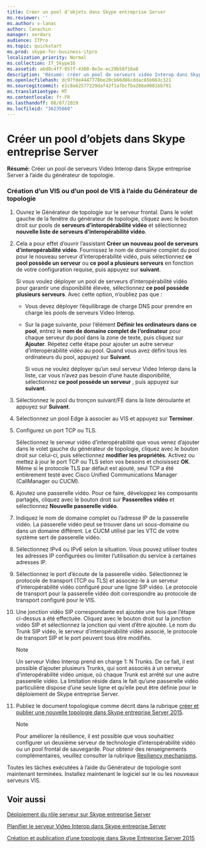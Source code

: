 ```yaml
---
title: Créer un pool d’objets dans Skype entreprise Server
ms.reviewer: ''
ms.author: v-lanac
author: lanachin
manager: serdars
audience: ITPro
ms.topic: quickstart
ms.prod: skype-for-business-itpro
localization_priority: Normal
ms.collection: IT_Skype16
ms.assetid: abd8c4f7-057f-4360-8e3e-ec29b58f16a8
description: 'Résumé: créer un pool de serveurs vidéo Interop dans Skype entreprise Server à l’aide du générateur de topologie.'
ms.openlocfilehash: dc97fde4447778be20cb60d86cddac65b663c321
ms.sourcegitcommit: e1c8a62577229daf42f1a7bcfba268a9001bb791
ms.translationtype: MT
ms.contentlocale: fr-FR
ms.lasthandoff: 08/07/2019
ms.locfileid: "36235660"
---
```

# <a name="create-a-vis-pool-in-skype-for-business-server"></a>Créer un pool d’objets dans Skype entreprise Server
 
**Résumé:** Créer un pool de serveurs Video Interop dans Skype entreprise Server à l’aide du générateur de topologie.
  
### <a name="create-a-vis-or-vis-pool-using-topology-builder"></a>Création d’un VIS ou d’un pool de VIS à l’aide du Générateur de topologie

1. Ouvrez le Générateur de topologie sur le serveur frontal. Dans le volet gauche de la fenêtre du générateur de topologie, cliquez avec le bouton droit sur pools de **serveurs d’interopérabilité vidéo** et sélectionnez **nouvelle liste de serveurs d’interopérabilité vidéo**. 
    
2. Cela a pour effet d’ouvrir l’assistant **Créer un nouveau pool de serveurs d’interopérabilité vidéo**. Fournissez le nom de domaine complet du pool pour le nouveau serveur d’interopérabilité vidéo, puis sélectionnez **ce pool possède un serveur** ou **ce pool a plusieurs serveurs** en fonction de votre configuration requise, puis appuyez sur **suivant**.
    
    Si vous voulez déployer un pool de serveurs d’interopérabilité vidéo pour garantir une disponibilité élevée, sélectionnez **ce pool possède plusieurs serveurs**. Avec cette option, n’oubliez pas que : 
    
    - Vous devez déployer l’équilibrage de charge DNS pour prendre en charge les pools de serveurs Video Interop. 
    
   - Sur la page suivante, pour l’élément **Définir les ordinateurs dans ce pool**, entrez le **nom de domaine complet de l’ordinateur** pour chaque serveur du pool dans la zone de texte, puis cliquez sur **Ajouter**. Répétez cette étape pour ajouter un autre serveur d’interopérabilité vidéo au pool. Quand vous avez défini tous les ordinateurs du pool, appuyez sur **Suivant**.
    
     Si vous ne voulez déployer qu’un seul serveur Video Interop dans la liste, car vous n’avez pas besoin d’une haute disponibilité, sélectionnez **ce pool possède un serveur** , puis appuyez sur **suivant**.
    
3. Sélectionnez le pool du tronçon suivant/FE dans la liste déroulante et appuyez sur **Suivant**.
    
4. Sélectionnez un pool Edge à associer au VIS et appuyez sur **Terminer**.
    
5. Configurez un port TCP ou TLS.
    
    Sélectionnez le serveur vidéo d’interopérabilité que vous venez d’ajouter dans le volet gauche du générateur de topologie, cliquez avec le bouton droit sur celui-ci, puis sélectionnez **modifier les propriétés**. Activez ou mettez à jour le port TCP ou TLS selon vos besoins et choisissez **OK**. Même si le protocole TLS par défaut est ajouté, seul TCP a été entièrement testé avec Cisco Unified Communications Manager (CallManager ou CUCM).
    
6. Ajoutez une passerelle vidéo. Pour ce faire, développez les composants partagés, cliquez avec le bouton droit sur **Passerelles vidéo** et sélectionnez **Nouvelle passerelle vidéo**.
    
7. Indiquez le nom de domaine complet ou l’adresse IP de la passerelle vidéo. La passerelle vidéo peut se trouver dans un sous-domaine ou dans un domaine différent. Le CUCM utilisé par les VTC de votre système sert de passerelle vidéo.
    
8. Sélectionnez IPv4 ou IPv6 selon la situation. Vous pouvez utiliser toutes les adresses IP configurées ou limiter l’utilisation du service à certaines adresses IP.
    
9. Sélectionnez le port d’écoute de la passerelle vidéo. Sélectionnez le protocole de transport (TCP ou TLS) et associez-le à un serveur d’interopérabilité vidéo configuré pour une ligne SIP vidéo. Le protocole de transport pour la passerelle vidéo doit correspondre au protocole de transport configuré pour le VIS.
    
10. Une jonction vidéo SIP correspondante est ajoutée une fois que l’étape ci-dessus a été effectuée. Cliquez avec le bouton droit sur la jonction vidéo SIP et sélectionnez la jonction qui vient d’être ajoutée. Le nom du Trunk SIP vidéo, le serveur d’interopérabilité vidéo associé, le protocole de transport SIP et le port peuvent tous être modifiés. 
    
    > [!NOTE]
    >  Un serveur Video Interop prend en charge 1: N Trunks. De ce fait, il est possible d’ajouter plusieurs Trunks, qui sont associés à un serveur d’interopérabilité vidéo unique, où chaque Trunk est arrêté sur une autre passerelle vidéo. La limitation réside dans le fait qu’une passerelle vidéo particulière dispose d’une seule ligne et qu’elle peut être définie pour le déploiement de Skype entreprise Server.
  
11. Publiez le document topologique comme décrit dans la rubrique [créer et publier une nouvelle topologie dans Skype entreprise Server 2015](../../deploy/install/create-and-publish-new-topology.md).
    
    > [!NOTE]
    > Pour améliorer la résilience, il est possible que vous souhaitiez configurer un deuxième serveur de technologie d’interopérabilité vidéo ou un pool frontal de sauvegarde. Pour obtenir des renseignements complémentaires, veuillez consulter la rubrique [Resiliency mechanisms](../../plan-your-deployment/video-interop-server.md#resiliency).
  
Toutes les tâches exécutées à l’aide du Générateur de topologie sont maintenant terminées. Installez maintenant le logiciel sur le ou les nouveaux serveurs VIS.
## <a name="see-also"></a>Voir aussi

[Déploiement du rôle serveur sur Skype entreprise Server](deploy-the-vis-server-role.md)

[Planifier le serveur Video Interop dans Skype entreprise Server](../../plan-your-deployment/video-interop-server.md)
  
[Création et publication d’une topologie dans Skype Entreprise Server 2015](../../deploy/install/create-and-publish-new-topology.md)
